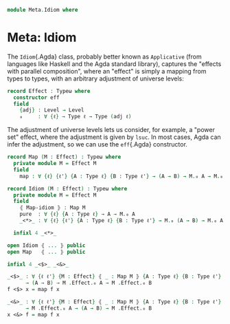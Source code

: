 <!--
```agda
open import 1Lab.Type
```
-->

```agda
module Meta.Idiom where
```

# Meta: Idiom

The `Idiom`{.Agda} class, probably better known as `Applicative` (from
languages like Haskell and the Agda standard library), captures the
"effects with parallel composition", where an "effect" is simply a
mapping from types to types, with an arbitrary adjustment of universe
levels:

```agda
record Effect : Typeω where
  constructor eff
  field
    {adj} : Level → Level
    ₀     : ∀ {ℓ} → Type ℓ → Type (adj ℓ)
```

The adjustment of universe levels lets us consider, for example, a
"power set" effect, where the adjustment is given by `lsuc`. In most
cases, Agda can infer the adjustment, so we can use the `eff`{.Agda}
constructor.

```agda
record Map (M : Effect) : Typeω where
  private module M = Effect M
  field
    map : ∀ {ℓ} {ℓ'} {A : Type ℓ} {B : Type ℓ'} → (A → B) → M.₀ A → M.₀ B

record Idiom (M : Effect) : Typeω where
  private module M = Effect M
  field
    ⦃ Map-idiom ⦄ : Map M
    pure  : ∀ {ℓ} {A : Type ℓ} → A → M.₀ A
    _<*>_ : ∀ {ℓ} {ℓ'} {A : Type ℓ} {B : Type ℓ'} → M.₀ (A → B) → M.₀ A → M.₀ B

  infixl 4 _<*>_

open Idiom ⦃ ... ⦄ public
open Map   ⦃ ... ⦄ public

infixl 4 _<$>_ _<&>_

_<$>_ : ∀ {ℓ ℓ'} {M : Effect} ⦃ _ : Map M ⦄ {A : Type ℓ} {B : Type ℓ'}
      → (A → B) → M .Effect.₀ A → M .Effect.₀ B
f <$> x = map f x

_<&>_ : ∀ {ℓ ℓ'} {M : Effect} ⦃ _ : Map M ⦄ {A : Type ℓ} {B : Type ℓ'}
      → M .Effect.₀ A → (A → B) → M .Effect.₀ B
x <&> f = map f x
```
